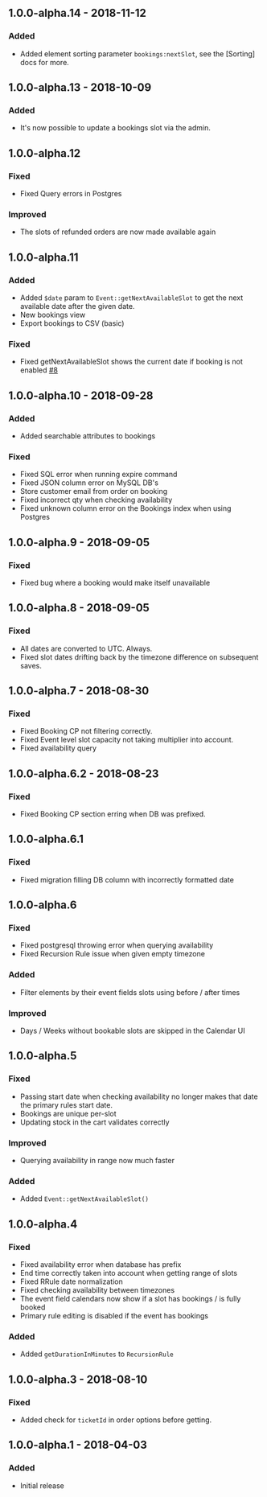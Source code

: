 ## 1.0.0-alpha.14 - 2018-11-12
### Added
- Added element sorting parameter `bookings:nextSlot`, see the [Sorting] docs for more.

[Sorting Docs]: http://localhost:8080/bookings/commerce/templating/sorting.html

## 1.0.0-alpha.13 - 2018-10-09
### Added
- It's now possible to update a bookings slot via the admin.

## 1.0.0-alpha.12
### Fixed
- Fixed Query errors in Postgres

### Improved
- The slots of refunded orders are now made available again

## 1.0.0-alpha.11
### Added
- Added `$date` param to `Event::getNextAvailableSlot` to get the next available 
date after the given date.
- New bookings view
- Export bookings to CSV (basic)

### Fixed
- Fixed getNextAvailableSlot shows the current date if booking is not enabled [#8]

[#8]: https://github.com/ethercreative/bookings/issues/8

## 1.0.0-alpha.10 - 2018-09-28
### Added
- Added searchable attributes to bookings

### Fixed
- Fixed SQL error when running expire command
- Fixed JSON column error on MySQL DB's
- Store customer email from order on booking
- Fixed incorrect qty when checking availability
- Fixed unknown column error on the Bookings index when using Postgres

## 1.0.0-alpha.9 - 2018-09-05
### Fixed
- Fixed bug where a booking would make itself unavailable

## 1.0.0-alpha.8 - 2018-09-05
### Fixed
- All dates are converted to UTC. Always.
- Fixed slot dates drifting back by the timezone difference on subsequent saves.

## 1.0.0-alpha.7 - 2018-08-30
### Fixed
- Fixed Booking CP not filtering correctly.
- Fixed Event level slot capacity not taking multiplier into account.
- Fixed availability query

## 1.0.0-alpha.6.2 - 2018-08-23
### Fixed
- Fixed Booking CP section erring when DB was prefixed.

## 1.0.0-alpha.6.1
### Fixed
- Fixed migration filling DB column with incorrectly formatted date

## 1.0.0-alpha.6
### Fixed
- Fixed postgresql throwing error when querying availability
- Fixed Recursion Rule issue when given empty timezone

### Added
- Filter elements by their event fields slots using before / after times

### Improved
- Days / Weeks without bookable slots are skipped in the Calendar UI

## 1.0.0-alpha.5
### Fixed
- Passing start date when checking availability no longer makes that date the primary rules start date.
- Bookings are unique per-slot
- Updating stock in the cart validates correctly

### Improved
- Querying availability in range now much faster

### Added
- Added `Event::getNextAvailableSlot()`

## 1.0.0-alpha.4
### Fixed
- Fixed availability error when database has prefix
- End time correctly taken into account when getting range of slots
- Fixed RRule date normalization
- Fixed checking availability between timezones
- The event field calendars now show if a slot has bookings / is fully booked
- Primary rule editing is disabled if the event has bookings

### Added
- Added `getDurationInMinutes` to `RecursionRule`

## 1.0.0-alpha.3 - 2018-08-10
### Fixed
- Added check for `ticketId` in order options before getting.

## 1.0.0-alpha.1 - 2018-04-03
### Added
- Initial release
